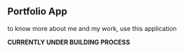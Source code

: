 ## Portfolio App

to know more about me and my work, use this application


**CURRENTLY UNDER BUILDING PROCESS**
